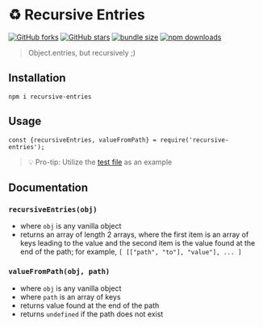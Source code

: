 # ♻ Recursive Entries

[![GitHub forks](https://img.shields.io/github/forks/EthanThatOneKid/recursive-entries.svg?style=social&label=Fork)](https://github.com/EthanThatOneKid/recursive-entries/fork)
[![GitHub stars](https://img.shields.io/github/forks/EthanThatOneKid/recursive-entries.svg?style=social&label=Star)][github]
[![bundle size](https://img.shields.io/bundlephobia/min/recursive-entries.svg)][npmpkg]
[![npm downloads](https://img.shields.io/npm/dt/recursive-entries.svg)][npmpkg]

> Object.entries, but recursively ;)

## Installation
`npm i recursive-entries`

## Usage
`const {recursiveEntries, valueFromPath} = require('recursive-entries');`
> 💡 Pro-tip: Utilize the [test file](test.js) as an example

## Documentation
### `recursiveEntries(obj)`
* where `obj` is any vanilla object
* returns an array of length 2 arrays, where the first item is an array of keys leading to the value and the second item is the value found at the end of the path; for example, `[ [["path", "to"], "value"], ... ]`
### `valueFromPath(obj, path)`
* where `obj` is any vanilla object
* where `path` is an array of keys
* returns value found at the end of the path
* returns `undefined` if the path does not exist

[npmpkg]: https://www.npmjs.com/package/recursive-entries
[github]: https://github.com/EthanThatOneKid/recursive-entries
